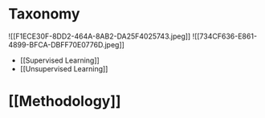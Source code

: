 # Taxonomy 
![[F1ECE30F-8DD2-464A-8AB2-DA25F4025743.jpeg]]
![[734CF636-E861-4899-BFCA-DBFF70E0776D.jpeg]]
- [[Supervised Learning]]
- [[Unsupervised Learning]]


# [[Methodology]]